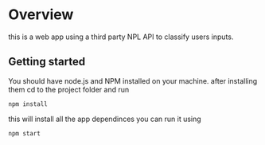 # Overview

this is a web app using a third party NPL API to classify users inputs.

## Getting started

You should have node.js and NPM installed on your machine.
after installing them cd to the project folder and run

```
npm install
```

this will install all the app dependinces
you can run it using

```
npm start
```
